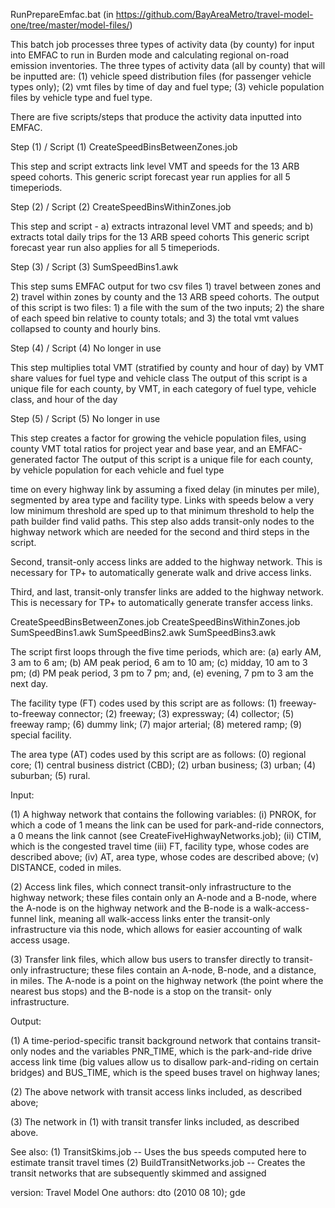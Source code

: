 RunPrepareEmfac.bat
(in https://github.com/BayAreaMetro/travel-model-one/tree/master/model-files/)

This batch job processes three types of activity data (by county) for input into EMFAC to run in Burden mode 
and calculating regional on-road emission inventories.  The three types of activity data (all by county) that will 
be inputted are: (1) vehicle speed distribution files (for passenger vehicle types only); (2) vmt files by time of 
day and fuel type; (3) vehicle population files by vehicle type and fuel type.

There are five scripts/steps that produce the activity data inputted into EMFAC. 

Step (1) / Script (1) CreateSpeedBinsBetweenZones.job

This step and script extracts link level VMT and speeds for the 13 ARB speed cohorts.
This generic script forecast year run applies for all 5 timeperiods.      

Step (2) / Script (2) CreateSpeedBinsWithinZones.job

This step and script - a) extracts intrazonal level VMT and speeds; and b) extracts total daily trips for the 13 ARB speed cohorts
This generic script forecast year run also applies for all 5 timeperiods.      

Step (3) / Script (3) SumSpeedBins1.awk

This step sums EMFAC output for two csv files 1) travel between zones and 2) travel within zones by county and the 13 ARB 
speed cohorts. The output of this script is two files: 1) a file with the sum of the two inputs; 2) the share of each speed bin relative to county totals; and 3) the total vmt values collapsed to county and hourly bins.

Step (4) / Script (4) No longer in use

This step multiplies total VMT (stratified by county and hour of day) by VMT share values for fuel type and vehicle class
The output of this script is a unique file for each county, by VMT, in each category of fuel type, vehicle class, and hour of the day

Step (5) / Script (5) No longer in use

This step creates a factor for growing the vehicle population files, using county VMT total ratios for project year and base year, and an EMFAC-generated factor 
The output of this script is a unique file for each county, by vehicle population for each vehicle and fuel type

time on every highway link by assuming a fixed
delay (in minutes per mile), segmented by area type and facility type.  Links with speeds below a very low 
minimum threshold are sped up to that minimum threshold to help the path builder find valid paths.  This step 
also adds transit-only nodes to the highway network which are needed for the second and third steps in the script. 

Second, transit-only access links are added to the highway network.  This is necessary for TP+ to 
automatically generate walk and drive access links. 

Third, and last, transit-only transfer links are added to the highway network.  This is necessary for TP+
to automatically generate transfer access links. 

 CreateSpeedBinsBetweenZones.job
 CreateSpeedBinsWithinZones.job
 SumSpeedBins1.awk
 SumSpeedBins2.awk
 SumSpeedBins3.awk


The script first loops through the five time periods, which are: (a) early AM, 3 am to 6 am; (b) AM peak period, 
6 am to 10 am; (c) midday, 10 am to 3 pm; (d) PM peak period, 3 pm to 7 pm; and, (e) evening, 7 pm to 3 am the next 
day.

The facility type (FT) codes used by this script are as follows: (1) freeway-to-freeway connector; (2) freeway; 
(3) expressway; (4) collector; (5) freeway ramp; (6) dummy link; (7) major arterial; (8) metered ramp; 
(9) special facility. 

The area type (AT) codes used by this script are as follows: (0) regional core; (1) central business 
district (CBD); (2) urban business; (3) urban; (4) suburban; (5) rural. 

Input:

 (1)   A highway network that contains the following variables: (i) PNROK, for which a code of 1 means
	      the link can be used for park-and-ride connectors, a 0 means the link cannot 
       (see CreateFiveHighwayNetworks.job); (ii) CTIM, which is the congested travel time (iii) FT, 
       facility type, whose codes are described above; (iv) AT, area type, whose codes are described above; 
       (v) DISTANCE, coded in miles. 

 (2)   Access link files, which connect transit-only infrastructure to the highway network;  these files
       contain only an A-node and a B-node, where the A-node is on the highway network and the B-node is
	      a walk-access-funnel link, meaning all walk-access links enter the transit-only infrastructure
	      via this node, which allows for easier accounting of walk access usage.
       
  (3)  Transfer link files, which allow bus users to transfer directly to transit-only infrastructure; 
	      these files contain an A-node, B-node, and a distance, in miles.  The A-node is a point on the
	      highway network (the point where the nearest bus stops) and the B-node is a stop on the transit-
	      only infrastructure. 

Output:

(1)  A time-period-specific transit background network that contains transit-only nodes and the
	       variables PNR_TIME, which is the park-and-ride drive access link time (big values allow us to 
	       disallow park-and-riding on certain bridges) and BUS_TIME, which is the speed buses travel
	       on highway lanes;

(2)  The above network with transit access links included, as described above;

(3)  The network in (1) with transit transfer links included, as described above. 


See also: (1) TransitSkims.job -- Uses the bus speeds computed here to estimate transit travel times
          (2) BuildTransitNetworks.job -- Creates the transit networks that are subsequently skimmed and assigned


version:  Travel Model One
authors:  dto (2010 08 10); gde
